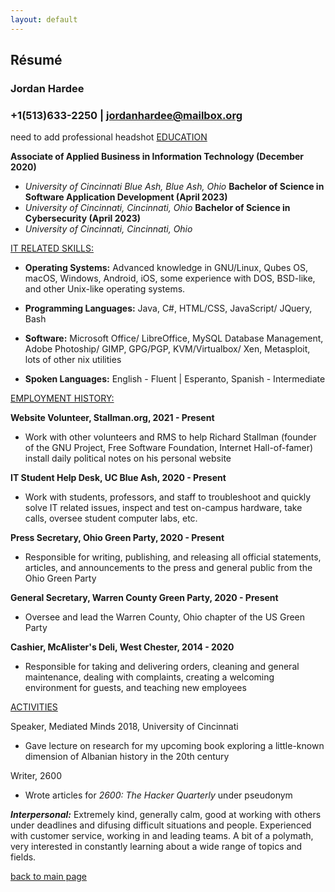 ```yaml
---
layout: default
---
```


## Résumé
### Jordan Hardee
### +1(513)633-2250 | jordanhardee@mailbox.org
need to add professional headshot
<ins>EDUCATION</ins>

**Associate of Applied Business in Information Technology (December 2020)**
* _University of Cincinnati Blue Ash, Blue Ash, Ohio_
**Bachelor of Science in Software Application Development (April 2023)**
* _University of Cincinnati, Cincinnati, Ohio_
**Bachelor of Science in Cybersecurity (April 2023)**
* _University of Cincinnati, Cincinnati, Ohio_

<ins>IT RELATED SKILLS:</ins>

* **Operating Systems:** Advanced knowledge in GNU/Linux, Qubes OS, macOS, Windows, Android, iOS, some experience with DOS, BSD-like, and other Unix-like operating systems.

* **Programming Languages:** Java, C#, HTML/CSS, JavaScript/ JQuery, Bash

* **Software:** Microsoft Office/ LibreOffice, MySQL Database Management, Adobe Photoship/ GIMP, GPG/PGP, KVM/Virtualbox/ Xen, Metasploit, lots of other nix utilities

* **Spoken Languages:** English - Fluent | Esperanto, Spanish - Intermediate

<ins>EMPLOYMENT HISTORY:</ins>

**Website Volunteer, Stallman.org, 2021 - Present**
* Work with other volunteers and RMS to help Richard Stallman (founder of the GNU Project, Free Software Foundation, Internet Hall-of-famer) install daily political notes on his personal website

**IT Student Help Desk, UC Blue Ash, 2020 - Present**
* Work with students, professors, and staff to troubleshoot and quickly solve IT related issues, inspect and test on-campus hardware, take calls, oversee student computer labs, etc.

**Press Secretary, Ohio Green Party, 2020 - Present**
* Responsible for writing, publishing, and releasing all official statements, articles, and announcements to the press and general public from the Ohio Green Party

**General Secretary, Warren County Green Party, 2020 - Present**
* Oversee and lead the Warren County, Ohio chapter of the US Green Party

**Cashier, McAlister's Deli, West Chester, 2014 - 2020**
* Responsible for taking and delivering orders, cleaning and general maintenance, dealing with complaints, creating a welcoming environment for guests, and teaching new employees

<ins>ACTIVITIES</ins>

Speaker, Mediated Minds 2018, University of Cincinnati
* Gave lecture on research for my upcoming book exploring a little-known dimension of Albanian history in the 20th century

Writer, 2600
* Wrote articles for _2600: The Hacker Quarterly_ under pseudonym

**_Interpersonal:_** Extremely kind, generally calm, good at working with others under deadlines and difusing difficult situations and people. Experienced with customer service, working in and leading teams. A bit of a polymath, very interested in constantly learning about a wide range of topics and fields.

[back to main page](./)